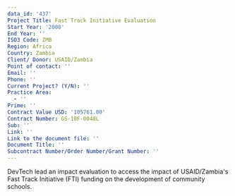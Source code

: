 ```yaml
---
data_id: '437'
Project Title: Fast Track Initiative Evaluation
Start Year: '2008'
End Year: ''
ISO3 Code: ZMB
Region: Africa
Country: Zambia
Client/ Donor: USAID/Zambia
Point of contact: ''
Email: ''
Phone: ''
Current Project? (Y/N): ''
Practice Area:
  - ''
Prime: ''
Contract Value USD: '105761.00'
Contract Number: GS-10F-0048L
Sub: ''
Link: ''
Link to the document file: ''
Document Title: ''
Subcontract Number/Order Number/Grant Number: ''
---
```

DevTech lead an impact evaluation to access the impact of USAID/Zambia's Fast Track Initiative (FTI) funding on the development of community schools.